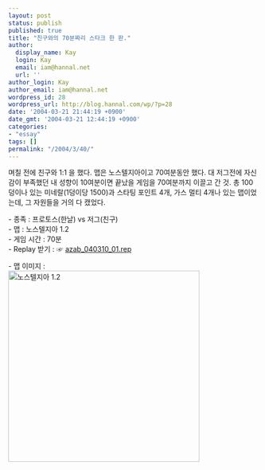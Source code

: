 ```yaml
---
layout: post
status: publish
published: true
title: "친구와의 70분짜리 스타크 한 판."
author:
  display_name: Kay
  login: Kay
  email: iam@hannal.net
  url: ''
author_login: Kay
author_email: iam@hannal.net
wordpress_id: 28
wordpress_url: http://blog.hannal.com/wp/?p=28
date: '2004-03-21 21:44:19 +0900'
date_gmt: '2004-03-21 12:44:19 +0900'
categories:
- "essay"
tags: []
permalink: "/2004/3/40/"
---
```

<p>며칠 전에 친구와 1:1 을 했다. 맵은 노스텔지아이고 70여분동안 했다. 대 저그전에 자신감이 부족했던 내 성향이 10여분이면 끝났을 게임을 70여분까지 이끌고 간 것. 총 100덩이나 있는 미네랄(1덩이당 1500)과 스타팅 포인트 4개, 가스 멀티 4개나 있는 맵이었는데, 그 자원들을 거의 다 캤었다.</p>
<p>- 종족 : 프로토스(한날) vs 저그(친구)<br />
- 맵 : 노스텔지아 1.2<br />
- 게임 시간 : 70분<br />
- Replay 받기 : ☞ <a href="/blog/download/azab_040310_01.rep">azab_040310_01.rep</a></p>
<p>- 맵 이미지 :<br />
<a href="/blog/tt-attach/0321/040321213645194111/799071.jpg" target="_blank"><img src="/blog/tt-attach/0321/040321213645194111/799071.jpg" alt="노스텔지아 1.2" width="384" height="384"></a></p>
